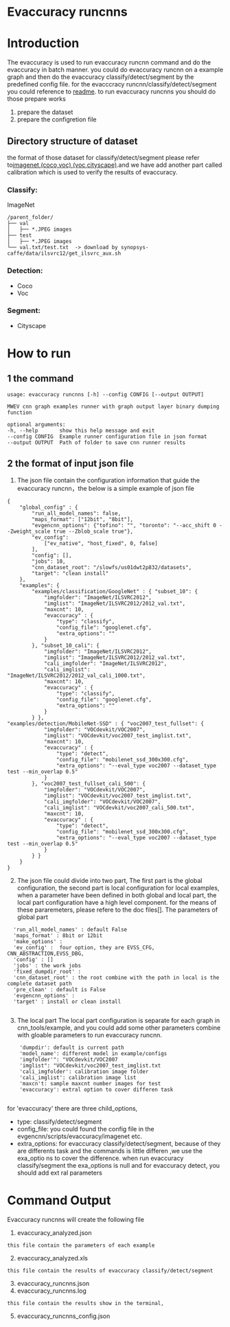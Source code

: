 # Evaccuracy runcnns

# Introduction
The evaccuracy is used to run evaccuracy runcnn command and do the evaccuracy in batch manner. you could do evaccuracy runcnn on a example graph and then do the evaccuracy classify/detect/segment by the predefined config file. for the evacccracy runcnn/classify/detect/segment you could reference to [readme](https://gitsnps.internal.synopsys.com/dwc_ev/cnn_tools/blob/dev_accuracy/evgencnn/scripts/evaccuracy/README.md).
to run evaccuracy runcnns you should do those prepare works
1. prepare the dataset 
2. prepare the configretion file
## Directory structure of dataset
the format of those dataset for classify/detect/segment please refer to[imagenet](https://gitsnps.internal.synopsys.com/dwc_ev/cnn_tools/blob/dev_accuracy/evgencnn/scripts/evaccuracy/imagenet/README.md),[(coco,voc)](https://gitsnps.internal.synopsys.com/dwc_ev/cnn_tools/blob/dev_accuracy/evgencnn/scripts/evaccuracy/map_calculation/README.md),[(voc,cityscape)](https://gitsnps.internal.synopsys.com/dwc_ev/cnn_tools/blob/dev_accuracy/evgencnn/scripts/evaccuracy/segmentation/README.md).and we have add another part called calibration which is used to verify the results of evaccuracy.
### Classify:
ImageNet
~~~
/parent_folder/
├── val
│   ├── *.JPEG images
├── test
│   ├── *.JPEG images
└── val.txt/test.txt  -> download by synopsys-caffe/data/ilsvrc12/get_ilsvrc_aux.sh
~~~
### Detection:
* Coco
* Voc
### Segment:
* Cityscape
# How to run 
## 1 the command 
~~~
usage: evaccuracy runcnns [-h] --config CONFIG [--output OUTPUT]

MWEV cnn graph examples runner with graph output layer binary dumping function

optional arguments:
-h, --help       show this help message and exit
--config CONFIG  Example runner configuration file in json format
--output OUTPUT  Path of folder to save cnn runner results
~~~


## 2 the format of input json file 
1. The json file contain the configuration information that guide the evaccuracy runcnn，the below is a simple example of json file
~~~
{
    "global_config" : {
        "run_all_model_names": false, 
        "maps_format": ["12bit", "8bit"], 
        "evgencnn_options": {"tofino": "", "toronto": "--acc_shift 0 --Zweight_scale true --Zblob_scale true"},
        "ev_config":
            ["ev_native", "host_fixed", 0, false]
        ], 
        "config": [], 
        "jobs": 10, 
        "cnn_dataset_root": "/slowfs/us01dwt2p832/datasets",
        "target": "clean install"
    },
    "examples": {
        "examples/classification/GoogleNet" : { "subset_10": {
            "imgfolder": "ImageNet/ILSVRC2012",
            "imglist": "ImageNet/ILSVRC2012/2012_val.txt",
            "maxcnt": 10,
            "evaccuracy" : {
                "type": "classify",
                "config_file": "googlenet.cfg",
                "extra_options": ""
            }
        }, "subset_10_cali": {
            "imgfolder": "ImageNet/ILSVRC2012",
            "imglist": "ImageNet/ILSVRC2012/2012_val.txt",
            "cali_imgfolder": "ImageNet/ILSVRC2012",
            "cali_imglist": "ImageNet/ILSVRC2012/2012_val_cali_1000.txt",
            "maxcnt": 10,
            "evaccuracy" : {
                "type": "classify",
                "config_file": "googlenet.cfg",
                "extra_options": ""
            }
        } },
"examples/detection/MobileNet-SSD" : { "voc2007_test_fullset": {
            "imgfolder": "VOCdevkit/VOC2007",
            "imglist": "VOCdevkit/voc2007_test_imglist.txt",
			"maxcnt": 10,
            "evaccuracy" : {
                "type": "detect",
                "config_file": "mobilenet_ssd_300x300.cfg",
                "extra_options": "--eval_type voc2007 --dataset_type test --min_overlap 0.5"
            }
        }, "voc2007_test_fullset_cali_500": {
            "imgfolder": "VOCdevkit/VOC2007",
            "imglist": "VOCdevkit/voc2007_test_imglist.txt",
            "cali_imgfolder": "VOCdevkit/VOC2007",
            "cali_imglist": "VOCdevkit/voc2007_cali_500.txt",
			"maxcnt": 10,
            "evaccuracy" : {
                "type": "detect",
                "config_file": "mobilenet_ssd_300x300.cfg",
                "extra_options": "--eval_type voc2007 --dataset_type test --min_overlap 0.5"
            }
        } }
    }
}
~~~
2. The json file could divide into two part,
The first part is the global configuration, the second part is local configuration for local examples, when a parameter have been defined in both global and local part, the local part configuration have a high level component. for the means of these pararemeters, please refere to the doc files[]. 
The parameters of global part 
```
  'run_all_model_names' : default False
  'maps_format' : 8bit or 12bit
  'make_options' :
  'ev_config' :  four option, they are EVSS_CFG, CNN_ABSTRACTION,EVSS_DBG,
  'config' : []
  'jobs' : the work jobs 
  'fixed_dumpdir_root' :
  'cnn_dataset_root' : the root combine with the path in local is the complete dataset path
  'pre_clean' : default is False
  'evgencnn_options' :
  'target' : install or clean install
  
```
3. The local part 
The local part configuration is separate for each graph in cnn_tools/example, and you could add some other parameters combine with gloable parameters to run evaccuracy runcnn.
```
    'dumpdir': default is current path 
    'model_name': different model in example/configs
    'imgfolder'": "VOCdevkit/VOC2007 
    'imglist": "VOCdevkit/voc2007_test_imglist.txt
    'cali_imgfolder': calibration image folder
    'cali_imglist': calibration image list
    'maxcn't: sample maxcnt number images for test 
    'evaccuracy': extral option to cover differen task
    
```
for 'evaccuracy' there are three child_options, 
* type: classify/detect/segment
* config_file: you could found the config file in the evgencnn/scripts/evaccuracy/imagenet etc. 
* extra_options: for evaccuracy classify/detect/segment, because of they are differents task and the commands is little differen ,we use the exa_optio ns to cover the difference. when run evaccuracy classify/segment the  exa_options is null and for evaccuracy detect, you should add ext ral parameters

 
# Command Output
Evaccuracy runcnns will create the following file 


1. evaccuracy_analyzed.json
```
this file contain the parameters of each example 
```
2. evaccuracy_analyzed.xls
```
this file contain the results of evaccuracy classify/detect/segment
```
3. evaccuracy_runcnns.json
4. evaccuracy_runcnns.log
```
this file contain the results show in the terminal,
```
5. evaccuracy_runcnns_config.json
